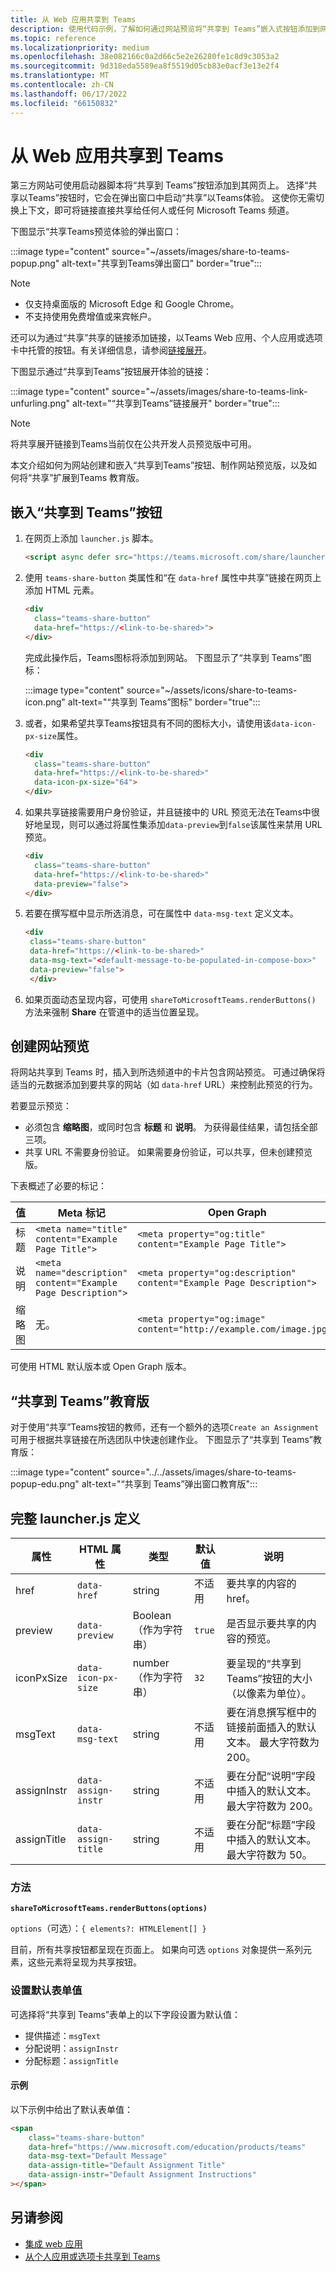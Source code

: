 ```yaml
---
title: 从 Web 应用共享到 Teams
description: 使用代码示例，了解如何通过网站预览将“共享到 Teams”嵌入式按钮添加到网站上。
ms.topic: reference
ms.localizationpriority: medium
ms.openlocfilehash: 38e082166c0a2d66c5e2e26280fe1c8d9c3053a2
ms.sourcegitcommit: 9d318eda5589ea8f5519d05cb83e0acf3e13e2f4
ms.translationtype: MT
ms.contentlocale: zh-CN
ms.lasthandoff: 06/17/2022
ms.locfileid: "66150832"
---
```

# <a name="share-to-teams-from-web-apps"></a>从 Web 应用共享到 Teams

第三方网站可使用启动器脚本将“共享到 Teams”按钮添加到其网页上。 选择“共享以Teams”按钮时，它会在弹出窗口中启动“共享”以Teams体验。 这使你无需切换上下文，即可将链接直接共享给任何人或任何 Microsoft Teams 频道。

下图显示“共享Teams预览体验的弹出窗口：

:::image type="content" source="~/assets/images/share-to-teams-popup.png" alt-text="共享到Teams弹出窗口" border="true":::

> [!NOTE]
>
> * 仅支持桌面版的 Microsoft&nbsp;Edge 和 Google Chrome。
> * 不支持使用免费增值或来宾帐户。

还可以为通过“共享”共享的链接添加链接，以Teams Web 应用、个人应用或选项卡中托管的按钮。有关详细信息，请参阅[链接展开](~/messaging-extensions/how-to/link-unfurling.md)。

下图显示通过“共享到Teams”按钮展开体验的链接：

:::image type="content" source="~/assets/images/share-to-teams-link-unfurling.png" alt-text="“共享到Teams”链接展开" border="true":::

> [!NOTE]
> 将共享展开链接到Teams当前仅在公共开发人员预览版中可用。

本文介绍如何为网站创建和嵌入“共享到Teams”按钮、制作网站预览版，以及如何将“共享”扩展到Teams 教育版。

## <a name="embed-a-share-to-teams-button"></a>嵌入“共享到 Teams”按钮

1. 在网页上添加 `launcher.js` 脚本。

    ```html
    <script async defer src="https://teams.microsoft.com/share/launcher.js"></script>
    ```

1. 使用 `teams-share-button` 类属性和“在 `data-href` 属性中共享”链接在网页上添加 HTML 元素。

    ```html
    <div
      class="teams-share-button"
      data-href="https://<link-to-be-shared>">
    </div>
    ```

    完成此操作后，Teams图标将添加到网站。 下图显示了“共享到 Teams”图标：

    :::image type="content" source="~/assets/icons/share-to-teams-icon.png" alt-text="“共享到 Teams”图标" border="true":::

1. 或者，如果希望共享Teams按钮具有不同的图标大小，请使用该`data-icon-px-size`属性。

    ```html
    <div
      class="teams-share-button"
      data-href="https://<link-to-be-shared>"
      data-icon-px-size="64">
    </div>
    ```

1. 如果共享链接需要用户身份验证，并且链接中的 URL 预览无法在Teams中很好地呈现，则可以通过将属性集添加`data-preview`到`false`该属性来禁用 URL 预览。

    ```html
    <div
      class="teams-share-button"
      data-href="https://<link-to-be-shared>"
      data-preview="false">
    </div>
    ```

1. 若要在撰写框中显示所选消息，可在属性中 `data-msg-text` 定义文本。

     ```html
     <div
      class="teams-share-button"
      data-href="https://<link-to-be-shared>"
      data-msg-text="<default-message-to-be-populated-in-compose-box>"
      data-preview="false">
      </div>
     ```

1. 如果页面动态呈现内容，可使用 `shareToMicrosoftTeams.renderButtons()` 方法来强制 **Share** 在管道中的适当位置呈现。

## <a name="craft-your-website-preview"></a>创建网站预览

将网站共享到 Teams 时，插入到所选频道中的卡片包含网站预览。 可通过确保将适当的元数据添加到要共享的网站（如 `data-href` URL）来控制此预览的行为。  

若要显示预览：

* 必须包含 **缩略图**，或同时包含 **标题** 和 **说明**。 为获得最佳结果，请包括全部三项。
* 共享 URL 不需要身份验证。 如果需要身份验证，可以共享，但未创建预览版。

下表概述了必要的标记：

|值|Meta 标记| Open Graph|
|----|----|----|
|标题|`<meta name="title" content="Example Page Title">`|`<meta property="og:title" content="Example Page Title">`|
|说明|`<meta name="description" content="Example Page Description">`|`<meta property="og:description" content="Example Page Description">`|
|缩略图| 无。 |`<meta property="og:image" content="http://example.com/image.jpg">`|

可使用 HTML 默认版本或 Open Graph 版本。

## <a name="share-to-teams-for-education"></a>“共享到 Teams”教育版

对于使用“共享”Teams按钮的教师，还有一个额外的选项`Create an Assignment`可用于根据共享链接在所选团队中快速创建作业。 下图显示了“共享到 Teams”教育版：

:::image type="content" source="../../assets/images/share-to-teams-popup-edu.png" alt-text="“共享到 Teams”弹出窗口教育版":::

## <a name="full-launcherjs-definition"></a>完整 launcher.js 定义

| 属性 | HTML 属性 | 类型 | 默认值 | 说明 |
| -------------- | ---------------------- | --------------------- | ------- | ---------------------------------------------------------------------- |
| href | `data-href` | string | 不适用 | 要共享的内容的 href。 |
| preview | `data-preview` | Boolean（作为字符串） | `true` | 是否显示要共享的内容的预览。 |
| iconPxSize | `data-icon-px-size` | number（作为字符串） | `32` | 要呈现的“共享到 Teams”按钮的大小（以像素为单位）。 |
| msgText | `data-msg-text` | string | 不适用 | 要在消息撰写框中的链接前面插入的默认文本。 最大字符数为 200。 |
| assignInstr | `data-assign-instr` | string | 不适用 | 要在分配“说明”字段中插入的默认文本。 最大字符数为 200。 |
| assignTitle | `data-assign-title` | string | 不适用 | 要在分配“标题”字段中插入的默认文本。 最大字符数为 50。 |

### <a name="methods"></a>方法

**`shareToMicrosoftTeams.renderButtons(options)`**

`options`（可选）：`{ elements?: HTMLElement[] }`

目前，所有共享按钮都呈现在页面上。 如果向可选 `options` 对象提供一系列元素，这些元素将呈现为共享按钮。

### <a name="set-default-form-values"></a>设置默认表单值

可选择将“共享到 Teams”表单上的以下字段设置为默认值：

* 提供描述：`msgText`
* 分配说明：`assignInstr`
* 分配标题：`assignTitle`

#### <a name="example"></a>示例

 以下示例中给出了默认表单值：

```html
<span
    class="teams-share-button"
    data-href="https://www.microsoft.com/education/products/teams"
    data-msg-text="Default Message"
    data-assign-title="Default Assignment Title"
    data-assign-instr="Default Assignment Instructions"
></span>
```

## <a name="see-also"></a>另请参阅

* [集成 web 应用](~/samples/integrate-web-apps-overview.md)
* [从个人应用或选项卡共享到 Teams](share-to-teams-from-personal-app-or-tab.md)
